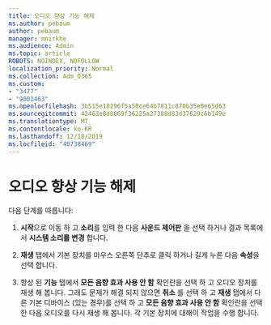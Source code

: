 ```yaml
---
title: 오디오 향상 기능 해제
ms.author: pebaum
author: pebaum
manager: mnirkhe
ms.audience: Admin
ms.topic: article
ROBOTS: NOINDEX, NOFOLLOW
localization_priority: Normal
ms.collection: Adm_O365
ms.custom:
- "3477"
- "9001463"
ms.openlocfilehash: 3b515e18296f5a50ce64b7811c870b35e0e65d63
ms.sourcegitcommit: 42463e8d8869f36225a27388d83d37629c6b149e
ms.translationtype: MT
ms.contentlocale: ko-KR
ms.lasthandoff: 12/18/2019
ms.locfileid: "40738469"
---
```

# <a name="turn-off-audio-enhancement"></a>오디오 향상 기능 해제

다음 단계를 따릅니다:

1. **시작**으로 이동 하 고 **소리**를 입력 한 다음 **사운드 제어판** 을 선택 하거나 결과 목록에서 **시스템 소리를 변경** 합니다.

2. **재생** 탭에서 기본 장치를 마우스 오른쪽 단추로 클릭 하거나 길게 누른 다음 **속성**을 선택 합니다.

3. 향상 된 **기능** 탭에서 **모든 음향 효과 사용 안 함** 확인란을 선택 하 고 오디오 장치를 재생 해 봅니다. 그래도 문제가 해결 되지 않으면 **취소** 를 선택 하 고 **재생** 탭에서 다른 기본 디바이스 (있는 경우)를 선택 하 고 **모든 음향 효과 사용 안 함** 확인란을 선택한 다음 오디오를 다시 재생 해 봅니다. 각 기본 장치에 대해이 작업을 수행 합니다.
